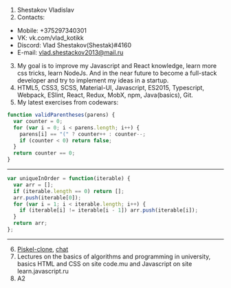 1. Shestakov Vladislav
2. Contacts:

- Mobile: +375297340301
- VK: vk.com/vlad_kotikk
- Discord: Vlad Shestakov(Shestak)#4160
- E-mail: vlad.shestackov2013@mail.ru

3. My goal is to improve my Javascript and React knowledge, learn more css tricks, learn NodeJs. And in the near future to become a full-stack developer and try to implement my ideas in a startup.
4. HTML5, CSS3, SCSS, Material-UI, Javascript, ES2015, Typescript, Webpack, ESlint, React, Redux, MobX, npm, Java(basics), Git.
5. My latest exercises from codewars:

```javascript
function validParentheses(parens) {
  var counter = 0;
  for (var i = 0; i < parens.length; i++) {
    parens[i] == "(" ? counter++ : counter--;
    if (counter < 0) return false;
  }
  return counter == 0;
}
```

---

```javascript
var uniqueInOrder = function(iterable) {
  var arr = [];
  if (iterable.length == 0) return [];
  arr.push(iterable[0]);
  for (var i = 1; i < iterable.length; i++) {
    if (iterable[i] != iterable[i - 1]) arr.push(iterable[i]);
  }
  return arr;
};
```

---

6. [Piskel-clone](https://shestak2039.github.io/piskel-clone/), [chat](https://rss-ws-chat.herokuapp.com/)
7. Lectures on the basics of algorithms and programming in university, basics HTML and CSS on site code.mu and Javascript on site learn.javascript.ru
8. A2
